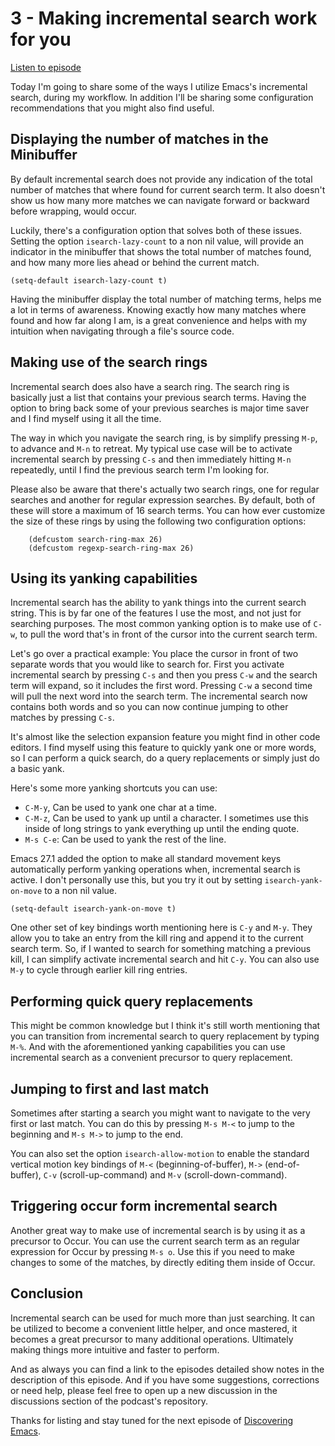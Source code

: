 # 3 - Making incremental search work for you

[Listen to episode]()

Today I'm going to share some of the ways I utilize Emacs's incremental search, during my workflow. In addition I'll be sharing some configuration recommendations that you might also find useful.

## Displaying the number of matches in the Minibuffer

By default incremental search does not provide any indication of the total number of matches that where found for current search term. It also doesn't show us how many more matches we can navigate forward or backward before wrapping, would occur.

Luckily, there's a configuration option that solves both of these issues. Setting the option `isearch-lazy-count` to a non nil value, will provide an indicator in the minibuffer that shows the total number of matches found, and how many more lies ahead or behind the current match.

```Lisp
(setq-default isearch-lazy-count t)
```

Having the minibuffer display the total number of matching terms, helps me a lot in terms of awareness. Knowing exactly how many matches where found and how far along I am, is a great convenience and helps with my intuition when navigating through a file's source code.

## Making use of the search rings

Incremental search does also have a search ring. The search ring is basically just a list that contains your previous search terms. Having the option to bring back some of your previous searches is major time saver and I find myself using it all the time.

The way in which you navigate the search ring, is by simplify pressing `M-p`, to advance and `M-n` to retreat. My typical use case will be to activate incremental search by pressing `C-s` and then immediately hitting `M-n` repeatedly, until I find the previous search term I'm looking for.

Please also be aware that there's actually two search rings, one for regular searches and another for regular expression searches. By default, both of these will store a maximum of 16 search terms. You can how ever customize the size of these rings by using the following two configuration options:

```Lisp
    (defcustom search-ring-max 26)
    (defcustom regexp-search-ring-max 26)
```

## Using its yanking capabilities

Incremental search has the ability to yank things into the current search string. This is by far one of the features I use the most, and not just for searching purposes. The most common yanking option is to make use of `C-w`, to pull the word that's in front of the cursor into the current search term.

Let's go over a practical example: You place the cursor in front of two separate words that you would like to search for. First you activate incremental search by pressing `C-s` and then you press `C-w` and the search term will expand, so it includes the first word. Pressing `C-w` a second time will pull the next word into the search term. The incremental search now contains both words and so you can now continue jumping to other matches by pressing `C-s`.

It's almost like the selection expansion feature you might find in other code editors. I find myself using this feature to quickly yank one or more words, so I can perform a quick search, do a query replacements or simply just do a basic yank.

Here's some more yanking shortcuts you can use:

- `C-M-y`, Can be used to yank one char at a time.
- `C-M-z`, Can be used to yank up until a character. I sometimes use this inside of long strings to yank everything up until the ending quote.
- `M-s C-e`: Can be used to yank the rest of the line.

Emacs 27.1 added the option to make all standard movement keys automatically perform yanking operations when, incremental search is active. I don't personally use this, but you try it out by setting `isearch-yank-on-move` to a non nil value.

```Lisp
(setq-default isearch-yank-on-move t)
```

One other set of key bindings worth mentioning here is `C-y` and `M-y`. They allow you to take an entry from the kill ring and append it to the current search term. So, if I wanted to search for something matching a previous kill, I can simplify activate incremental search and hit `C-y`. You can also use `M-y` to cycle through earlier kill ring entries.

## Performing quick query replacements

This might be common knowledge but I think it's still worth mentioning that you can transition from incremental search to query replacement by typing `M-%`. And with the aforementioned yanking capabilities you can use incremental search as a convenient precursor to query replacement.

## Jumping to first and last match

Sometimes after starting a search you might want to navigate to the very first or last match. You can do this by pressing `M-s M-<` to jump to the beginning and `M-s M->` to jump to the end.

You can also set the option `isearch-allow-motion` to enable the standard vertical motion key bindings of `M-<` (beginning-of-buffer), `M->` (end-of-buffer), `C-v` (scroll-up-command) and `M-v` (scroll-down-command).

## Triggering occur form incremental search

Another great way to make use of incremental search is by using it as a precursor to Occur. You can use the current search term as an regular expression for Occur by pressing `M-s o`. Use this if you need to make changes to some of the matches, by directly editing them inside of Occur.

## Conclusion

Incremental search can be used for much more than just searching. It can be utilized to become a convenient little helper, and once mastered, it becomes a great precursor to many additional operations. Ultimately making things more intuitive and faster to perform.

And as always you can find a link to the episodes detailed show notes in the description of this episode. And if you have some suggestions, corrections or need help, please feel free to open up a new discussion in the discussions section of the podcast's repository.

Thanks for listing and stay tuned for the next episode of [Discovering Emacs](https://www.discovering-emacs.com).
